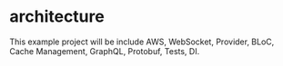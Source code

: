 # architecture

This example project will be include AWS, WebSocket, Provider,
BLoC, Cache Management, GraphQL, Protobuf, Tests, DI.
